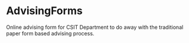 # AdvisingForms
Online advising form for CSIT Department to do away with the traditional paper form based advising process.
